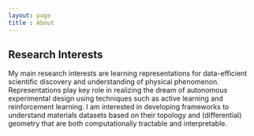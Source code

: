 ```yaml
---
layout: page
title : About
---
```

## Research Interests
My main research interests are learning representations for data-efficient scientific discovery and understanding of physical phenomenon. 
Representations play key role in realizing the dream of autonomous experimental design using techniques such as active learning and reinforcement learning. 
I am interested in developing frameworks to understand materials datasets based on their topology and (differential) geometry that are both computationally tractable and interpretable.

